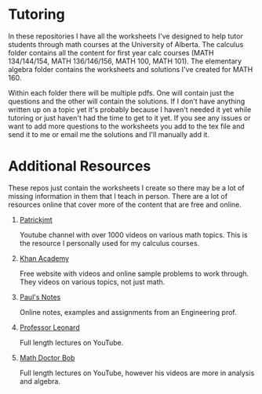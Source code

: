 # Tutoring

In these repositories I have all the worksheets I've designed to help tutor students through math courses at the University of Alberta. The calculus folder contains all the content for first year calc courses (MATH 134/144/154, MATH 136/146/156, MATH 100, MATH 101). The elementary algebra folder contains the worksheets and solutions I've created for MATH 160.

Within each folder there will be multiple pdfs. One will contain just the questions and the other will contain the solutions. If I don't have anything written up on a topic yet it's probably because I haven't needed it yet while tutoring or just haven't had the time to get to it yet. If you see any issues or want to add more questions to the worksheets you add to the tex file and send it to me or email me the solutions and I'll manually add it. 

# Additional Resources

These repos just contain the worksheets I create so there may be a lot of missing information in them that I teach in person. There are a lot of resources online that cover more of the content that are free and online.

1. [Patrickjmt](https://www.youtube.com/user/patrickJMT)
   
   Youtube channel with over 1000 videos on various math topics. This is the resource I personally used for my calculus courses.
   
2. [Khan Academy](https://www.khanacademy.org/)

   Free website with videos and online sample problems to work through. They videos on various topics, not just math.
   
3. [Paul's Notes](https://tutorial.math.lamar.edu/)

   Online notes, examples and assignments from an Engineering prof.
   
4. [Professor Leonard](https://www.youtube.com/c/ProfessorLeonard/featured)

   Full length lectures on YouTube.
   
5. [Math Doctor Bob](https://www.youtube.com/user/MathDoctorBob/featured)

   Full length lectures on YouTube, however his videos are more in analysis and algebra.
   
